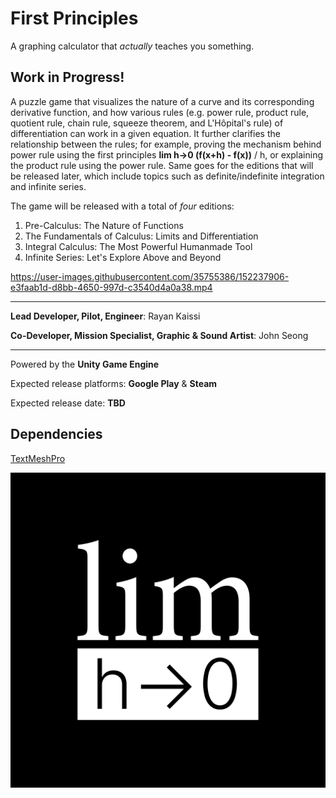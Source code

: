 # First Principles
A graphing calculator that *actually* teaches you something.

## Work in Progress!

A puzzle game that visualizes the nature of a curve and its corresponding derivative function, and how various rules (e.g. power rule, product rule, quotient rule, chain rule, squeeze theorem, and L'Hôpital's rule) of differentiation can work in a given equation. It further clarifies the relationship between the rules; for example, proving the mechanism behind power rule using the first principles **lim h->0 (f(x+h) - f(x))** / h, or explaining the product rule using the power rule. Same goes for the editions that will be released later, which include topics such as definite/indefinite integration and infinite series.

The game will be released with a total of *four* editions:
1. Pre-Calculus: The Nature of Functions
2. The Fundamentals of Calculus: Limits and Differentiation
3. Integral Calculus: The Most Powerful Humanmade Tool
4. Infinite Series: Let's Explore Above and Beyond

https://user-images.githubusercontent.com/35755386/152237906-e3faab1d-d8bb-4650-997d-c3540d4a0a38.mp4

---

**Lead Developer, Pilot, Engineer**: Rayan Kaissi

**Co-Developer, Mission Specialist, Graphic & Sound Artist**: John Seong

---

Powered by the **Unity Game Engine**

Expected release platforms: **Google Play** & **Steam**

Expected release date: **TBD**

## Dependencies
[TextMeshPro](https://docs.unity3d.com/Manual/com.unity.textmeshpro.html)

![Logo](/FirstPrinciplesLogo.png)
